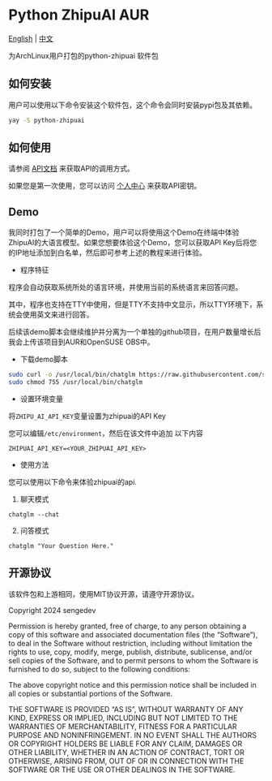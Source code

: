 # Python ZhipuAI AUR

[English](README.md) | [中文](README.md)

为ArchLinux用户打包的python-zhipuai 软件包

## 如何安装

用户可以使用以下命令安装这个软件包，这个命令会同时安装pypi包及其依赖。

```bash
yay -S python-zhipuai
```

## 如何使用

请参阅 [API文档](https://open.bigmodel.cn/dev/howuse/introduction) 来获取API的调用方式。

如果您是第一次使用，您可以访问 [个人中心](https://open.bigmodel.cn/overview) 来获取API密钥。

## Demo

我同时打包了一个简单的Demo，用户可以将使用这个Demo在终端中体验ZhipuAI的大语言模型。如果您想要体验这个Demo，您可以获取API Key后将您的IP地址添加到白名单，然后即可参考上述的教程来进行体验。

- 程序特征

程序会自动获取系统所处的语言环境，并使用当前的系统语言来回答问题。

其中，程序也支持在TTY中使用，但是TTY不支持中文显示，所以TTY环境下，系统会使用英文来进行回答。

后续该demo脚本会继续维护并分离为一个单独的github项目，在用户数量增长后我会上传该项目到AUR和OpenSUSE OBS中。

- 下载demo脚本

```bash
sudo curl -o /usr/local/bin/chatglm https://raw.githubusercontent.com/sengedev/python-zhipuai-aur/main/chatglm
sudo chmod 755 /usr/local/bin/chatglm
```

- 设置环境变量

将`ZHIPU_AI_API_KEY`变量设置为zhipuai的API Key

您可以编辑`/etc/environment`，然后在该文件中追加 以下内容
```
ZHIPUAI_API_KEY=<YOUR_ZHIPUAI_API_KEY>
```

- 使用方法

您可以使用以下命令来体验zhipuai的api.

1. 聊天模式
```
chatglm --chat
```

2. 问答模式
```
chatglm "Your Question Here."
```

## 开源协议

该软件包和上游相同，使用MIT协议开源，请遵守开源协议。

Copyright 2024 sengedev

Permission is hereby granted, free of charge, to any person obtaining a copy of this software and associated documentation files (the “Software”), to deal in the Software without restriction, including without limitation the rights to use, copy, modify, merge, publish, distribute, sublicense, and/or sell copies of the Software, and to permit persons to whom the Software is furnished to do so, subject to the following conditions:

The above copyright notice and this permission notice shall be included in all copies or substantial portions of the Software.

THE SOFTWARE IS PROVIDED “AS IS”, WITHOUT WARRANTY OF ANY KIND, EXPRESS OR IMPLIED, INCLUDING BUT NOT LIMITED TO THE WARRANTIES OF MERCHANTABILITY, FITNESS FOR A PARTICULAR PURPOSE AND NONINFRINGEMENT. IN NO EVENT SHALL THE AUTHORS OR COPYRIGHT HOLDERS BE LIABLE FOR ANY CLAIM, DAMAGES OR OTHER LIABILITY, WHETHER IN AN ACTION OF CONTRACT, TORT OR OTHERWISE, ARISING FROM, OUT OF OR IN CONNECTION WITH THE SOFTWARE OR THE USE OR OTHER DEALINGS IN THE SOFTWARE.
